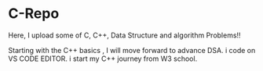 # C-Repo 

Here, 
      I upload some of C, C++, Data Structure and algorithm Problems!!

Starting with the C++ basics , I will move forward to advance DSA.
 i code on VS CODE EDITOR.
 i start my C++ journey from W3 school.
